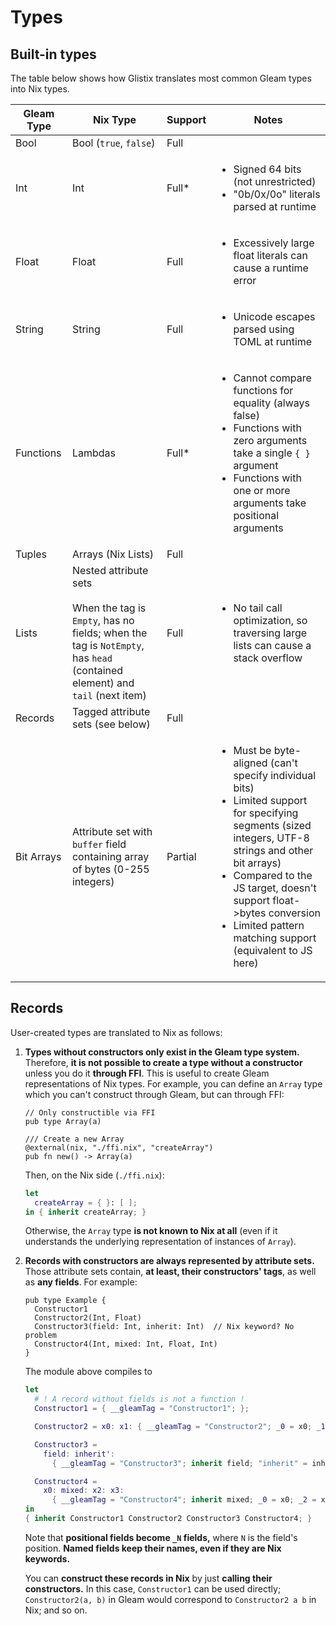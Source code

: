 # Types

## Built-in types

The table below shows how Glistix translates most common Gleam types into Nix types.

<table>
<thead>
  <tr>
    <th>Gleam Type</th>
    <th>Nix Type</th>
    <th>Support</th>
    <th>Notes</th>
  </tr>
</thead>
<tbody>
  <tr>
    <td>Bool</td>
    <td>Bool (<code>true</code>, <code>false</code>)</td>
    <td>Full</td>
    <td></td>
  </tr>
  <tr>
    <td>Int</td>
    <td>Int</td>
    <td>Full*</td>
    <td><ul><li>Signed 64 bits (not unrestricted)</li><li>"0b/0x/0o" literals parsed at runtime</li></ul></td>
  </tr>
  <tr>
    <td>Float</td>
    <td>Float</td>
    <td>Full</td>
    <td><ul><li>Excessively large float literals can cause a runtime error</li></ul></td>
  </tr>
  <tr>
    <td>String</td>
    <td>String</td>
    <td>Full</td>
    <td><ul><li>Unicode escapes parsed using TOML at runtime</li></ul></td>
  </tr>
  <tr>
    <td>Functions</td>
    <td>Lambdas</td>
    <td>Full*<br></td>
    <td><ul><li>Cannot compare functions for equality (always false)</li><li>Functions with zero arguments take a single <code>{ }</code> argument</li><li>Functions with one or more arguments take positional arguments</li></ul></td>
  </tr>
  <tr>
    <td>Tuples</td>
    <td>Arrays (Nix Lists)</td>
    <td>Full</td>
    <td></td>
  </tr>
  <tr>
    <td>Lists</td>
    <td>Nested attribute sets<br><br>When the tag is <code>Empty</code>, has no fields; when the tag is <code>NotEmpty</code>, has <code>head</code> (contained element) and <code>tail</code> (next item)<br></td>
    <td>Full<br></td>
    <td><ul><li>No tail call optimization, so traversing large lists can cause a stack overflow</li></ul></td>
  </tr>
  <tr>
    <td>Records</td>
    <td>Tagged attribute sets (see below)</td>
    <td>Full</td>
    <td></td>
  </tr>
  <tr>
    <td>Bit Arrays</td>
    <td>Attribute set with <code>buffer</code> field containing array of bytes (0-255 integers)</td>
    <td>Partial</td>
    <td><ul><li>Must be byte-aligned (can't specify individual bits)</li><li>Limited support for specifying segments (sized integers, UTF-8 strings and other bit arrays)</li><li>Compared to the JS target, doesn't support float-&gt;bytes conversion</li><li>Limited pattern matching support (equivalent to JS here)</li></ul></td>
  </tr>
</tbody>
</table>

## Records

User-created types are translated to Nix as follows:

1. **Types without constructors only exist in the Gleam type system.** Therefore, **it is not possible to create a type without a constructor** unless you do it **through FFI**. This is useful to create Gleam representations of Nix types. For example, you can define an `Array` type which you can't construct through Gleam, but can through FFI:

    ```gleam
    // Only constructible via FFI
    pub type Array(a)

    /// Create a new Array
    @external(nix, "./ffi.nix", "createArray")
    pub fn new() -> Array(a)
    ```

    Then, on the Nix side (`./ffi.nix`):

    ```nix
    let
      createArray = { }: [ ];
    in { inherit createArray; }
    ```

    Otherwise, the `Array` type **is not known to Nix at all** (even if it understands the underlying representation of instances of `Array`).

2. **Records with constructors are always represented by attribute sets.** Those attribute sets contain, **at least, their constructors' tags**, as well as **any fields**. For example:
    ```gleam
    pub type Example {
      Constructor1
      Constructor2(Int, Float)
      Constructor3(field: Int, inherit: Int)  // Nix keyword? No problem
      Constructor4(Int, mixed: Int, Float, Int)
    }
    ```

    The module above compiles to

    ```nix
    let
      # ! A record without fields is not a function !
      Constructor1 = { __gleamTag = "Constructor1"; };

      Constructor2 = x0: x1: { __gleamTag = "Constructor2"; _0 = x0; _1 = x1; };

      Constructor3 =
        field: inherit':
          { __gleamTag = "Constructor3"; inherit field; "inherit" = inherit'; };

      Constructor4 =
        x0: mixed: x2: x3:
          { __gleamTag = "Constructor4"; inherit mixed; _0 = x0; _2 = x2; _3 = x3; };
    in
    { inherit Constructor1 Constructor2 Constructor3 Constructor4; }
    ```

    Note that **positional fields become `_N` fields,** where `N` is the field's position. **Named fields keep their names, even if they are Nix keywords.**

    You can **construct these records in Nix** by just **calling their constructors.** In this case, `Constructor1` can be used directly; `Constructor2(a, b)` in Gleam would correspond to `Constructor2 a b` in Nix; and so on.
